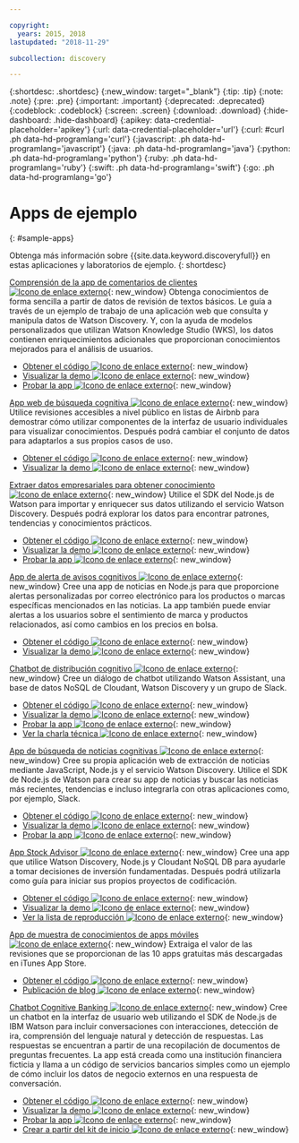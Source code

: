 ```yaml
---

copyright:
  years: 2015, 2018
lastupdated: "2018-11-29"

subcollection: discovery

---
```


{:shortdesc: .shortdesc}
{:new_window: target="_blank"}
{:tip: .tip}
{:note: .note}
{:pre: .pre}
{:important: .important}
{:deprecated: .deprecated}
{:codeblock: .codeblock}
{:screen: .screen}
{:download: .download}
{:hide-dashboard: .hide-dashboard}
{:apikey: data-credential-placeholder='apikey'} 
{:url: data-credential-placeholder='url'}
{:curl: #curl .ph data-hd-programlang='curl'}
{:javascript: .ph data-hd-programlang='javascript'}
{:java: .ph data-hd-programlang='java'}
{:python: .ph data-hd-programlang='python'}
{:ruby: .ph data-hd-programlang='ruby'}
{:swift: .ph data-hd-programlang='swift'}
{:go: .ph data-hd-programlang='go'}

# Apps de ejemplo
{: #sample-apps}

Obtenga más información sobre {{site.data.keyword.discoveryfull}} en estas aplicaciones y laboratorios de ejemplo.
{: shortdesc}

[Comprensión de la app de comentarios de clientes ![Icono de enlace externo](../../icons/launch-glyph.svg "Icono de enlace externo")](http://ibm.biz/customerinsightspattern){: new_window}
Obtenga conocimientos de forma sencilla a partir de datos de revisión de textos básicos. Le guía a través de un ejemplo de trabajo de una aplicación web que consulta y manipula datos de Watson Discovery. Y, con la ayuda de modelos personalizados que utilizan Watson Knowledge Studio (WKS), los datos contienen enriquecimientos adicionales que proporcionan conocimientos mejorados para el análisis de usuarios.
  - [Obtener el código ![Icono de enlace externo](../../icons/launch-glyph.svg "Icono de enlace externo")](https://github.com/IBM/watson-discovery-food-reviews?cm_sp=Developer-_-develop-your-own-watson-discovery-service-application-_-Get-the-Code){: new_window}
  - [Visualizar la demo ![Icono de enlace externo](../../icons/launch-glyph.svg "Icono de enlace externo")](https://www.youtube.com/watch?v=gzlUSyLccSg){: new_window}
  - [Probar la app ![Icono de enlace externo](../../icons/launch-glyph.svg "Icono de enlace externo")](https://watson-discovery-food-reviews-demo.mybluemix.net/?cm_sp=dw-bluemix-_-code-_-devcenter){: new_window}

[App web de búsqueda cognitiva ![Icono de enlace externo](../../icons/launch-glyph.svg "Icono de enlace externo")](http://ibm.biz/searchpattern){: new_window}
Utilice revisiones accesibles a nivel público en listas de Airbnb para demostrar cómo utilizar componentes de la interfaz de usuario individuales para visualizar conocimientos. Después podrá cambiar el conjunto de datos para adaptarlos a sus propios casos de uso.
  - [Obtener el código ![Icono de enlace externo](../../icons/launch-glyph.svg "Icono de enlace externo")](https://github.com/IBM/watson-discovery-ui?cm_sp=Developer-_-develop-a-fully-featured-web-app-built-on-the-watson-discovery-service-_-Get-the-Code){: new_window}
  - [Visualizar la demo ![Icono de enlace externo](../../icons/launch-glyph.svg "Icono de enlace externo")](https://www.youtube.com/watch?v=5EEmQwcjUa4&cm_sp=Developer-_-develop-a-fully-featured-web-app-built-on-the-watson-discovery-service-_-View-the-Video){: new_window}
    
[Extraer datos empresariales para obtener conocimiento ![Icono de enlace externo](../../icons/launch-glyph.svg "Icono de enlace externo")](http://ibm.biz/minedatapattern){: new_window}
Utilice el SDK del Node.js de Watson para importar y enriquecer sus datos utilizando el servicio Watson Discovery. Después podrá explorar los datos para encontrar patrones, tendencias y conocimientos prácticos.
  - [Obtener el código ![Icono de enlace externo](../../icons/launch-glyph.svg "Icono de enlace externo")](https://github.com/IBM/watson-discovery-analyze-data-breaches?cm_sp=IBMCode-_-import-enrich-and-gain-insight-from-data-_-Get-the-Code){: new_window}
  - [Visualizar la demo ![Icono de enlace externo](../../icons/launch-glyph.svg "Icono de enlace externo")](https://www.youtube.com/watch?v=zAu9tHefdDc&cm_sp=IBMCode-_-import-enrich-and-gain-insight-from-data-_-View-the-Demo){: new_window}
  - [Probar la app ![Icono de enlace externo](../../icons/launch-glyph.svg "Icono de enlace externo")](https://watson-discovery-analyze-data-breaches-20180525204327714.mybluemix.net/?cm_sp=dw-bluemix-_-code-_-devcenter){: new_window}

[App de alerta de avisos cognitivos ![Icono de enlace externo](../../icons/launch-glyph.svg "Icono de enlace externo")](http://ibm.biz/newsalerting){: new_window}
Cree una app de noticias en Node.js para que proporcione alertas personalizadas por correo electrónico para los productos o marcas específicas mencionados en las noticias. La app también puede enviar alertas a los usuarios sobre el sentimiento de marca y productos relacionados, así como cambios en los precios en bolsa.
  - [Obtener el código ![Icono de enlace externo](../../icons/launch-glyph.svg "Icono de enlace externo")](https://github.com/IBM/watson-discovery-news-alerting?cm_sp=IBMCode-_-create-a-cognitive-news-alerting-app-_-Get-the-Code){: new_window}
  - [Visualizar la demo ![Icono de enlace externo](../../icons/launch-glyph.svg "Icono de enlace externo")](https://www.youtube.com/watch?v=N-HaIpPGde0&cm_sp=IBMCode-_-create-a-cognitive-news-alerting-app-_-View-the-demo){: new_window}
  
[Chatbot de distribución cognitivo ![Icono de enlace externo](../../icons/launch-glyph.svg "Icono de enlace externo")](http://ibm.biz/retailchatbot){: new_window}
Cree un diálogo de chatbot utilizando Watson Assistant, una base de datos NoSQL de Cloudant, Watson Discovery y un grupo de Slack.
  - [Obtener el código ![Icono de enlace externo](../../icons/launch-glyph.svg "Icono de enlace externo")](https://github.com/IBM/watson-online-store/?cm_sp=IBMCode-_-create-cognitive-retail-chatbot-_-Get-the-Code){: new_window}
  - [Visualizar la demo ![Icono de enlace externo](../../icons/launch-glyph.svg "Icono de enlace externo")](https://www.youtube.com/watch?v=b-94B3O1czU&cm_sp=IBMCode-_-create-cognitive-retail-chatbot-_-View-the-Demo){: new_window}
  - [Probar la app ![Icono de enlace externo](../../icons/launch-glyph.svg "Icono de enlace externo")](https://watson-online-store-live.mybluemix.net/?cm_sp=dw-bluemix-_-code-_-devcenter){: new_window}
  - [Ver la charla técnica ![Icono de enlace externo](../../icons/launch-glyph.svg "Icono de enlace externo")](https://developer.ibm.com/code/videos/tech-talk-replay-create-cognitive-retail-chatbot/){: new_window}
  
[App de búsqueda de noticias cognitivas ![Icono de enlace externo](../../icons/launch-glyph.svg "Icono de enlace externo")](http://ibm.biz/trendingnews){: new_window}
Cree su propia aplicación web de extracción de noticias mediante JavaScript, Node.js y el servicio Watson Discovery. Utilice el SDK de Node.js de Watson para crear su app de noticias y buscar las noticias más recientes, tendencias e incluso integrarla con otras aplicaciones como, por ejemplo, Slack.
  - [Obtener el código ![Icono de enlace externo](../../icons/launch-glyph.svg "Icono de enlace externo")](https://github.com/IBM/watson-discovery-news/?cm_sp=IBMCode-_-create-a-cognitive-news-search-app-_-Get-the-Code){: new_window}
  - [Visualizar la demo ![Icono de enlace externo](../../icons/launch-glyph.svg "Icono de enlace externo")](https://www.youtube.com/watch?v=EZGgvci9nC0&cm_sp=IBMCode-_-create-a-cognitive-news-search-app-_-View-the-Demo){: new_window}
  - [Probar la app ![Icono de enlace externo](../../icons/launch-glyph.svg "Icono de enlace externo")](https://watson-discovery-news-demo.mybluemix.net/?cm_sp=dw-bluemix-_-code-_-devcenter){: new_window}
  
[App Stock Advisor ![Icono de enlace externo](../../icons/launch-glyph.svg "Icono de enlace externo")](http://ibm.biz/stockinformation){: new_window}
Cree una app que utilice Watson Discovery, Node.js y Cloudant NoSQL DB para ayudarle a tomar decisiones de inversión fundamentadas. Después podrá utilizarla como guía para iniciar sus propios proyectos de codificación.
  - [Obtener el código ![Icono de enlace externo](../../icons/launch-glyph.svg "Icono de enlace externo")](https://github.com/IBM/watson-stock-advisor){: new_window}
  - [Visualizar la demo ![Icono de enlace externo](../../icons/launch-glyph.svg "Icono de enlace externo")](https://youtu.be/uigisF50F8s){: new_window}
  - [Ver la lista de reproducción ![Icono de enlace externo](../../icons/launch-glyph.svg "Icono de enlace externo")](https://www.youtube.com/playlist?list=PLzUbsvIyrNfknNewObx5N7uGZ5FKH0Fde){: new_window}

[App de muestra de conocimientos de apps móviles ![Icono de enlace externo](../../icons/launch-glyph.svg "Icono de enlace externo")](http://ibm.biz/mobileinsights){: new_window}
Extraiga el valor de las revisiones que se proporcionan de las 10 apps gratuitas más descargadas en iTunes App Store.
  - [Obtener el código ![Icono de enlace externo](../../icons/launch-glyph.svg "Icono de enlace externo")](https://github.com/watson-developer-cloud/app-insights-discovery){: new_window}
  - [Publicación de blog ![Icono de enlace externo](../../icons/launch-glyph.svg "Icono de enlace externo")](https://www.ibm.com/blogs/watson/2017/06/next-breakthrough-in-bad-customer-review/){: new_window}

[Chatbot Cognitive Banking ![Icono de enlace externo](../../icons/launch-glyph.svg "Icono de enlace externo")](http://ibm.biz/bankingbot){: new_window}
Cree un chatbot en la interfaz de usuario web utilizando el SDK de Node.js de IBM Watson para incluir conversaciones con interacciones, detección de ira, comprensión del lenguaje natural y detección de respuestas. Las respuestas se encuentran a partir de una recopilación de documentos de preguntas frecuentes. La app está creada como una institución financiera ficticia y llama a un código de servicios bancarios simples como un ejemplo de cómo incluir los datos de negocio externos en una respuesta de conversación.
  - [Obtener el código ![Icono de enlace externo](../../icons/launch-glyph.svg "Icono de enlace externo")](https://github.com/IBM/watson-banking-chatbot?cm_sp=IBMCode-_-create-cognitive-banking-chatbot-_-Get-the-Code){: new_window}
  - [Visualizar la demo ![Icono de enlace externo](../../icons/launch-glyph.svg "Icono de enlace externo")](https://www.youtube.com/watch?v=Jxi7U7VOMYg&cm_sp=IBMCode-_-create-cognitive-banking-chatbot-_-View-the-Demo){: new_window}
  - [Probar la app ![Icono de enlace externo](../../icons/launch-glyph.svg "Icono de enlace externo")](https://create-a-cognitive-banking-chatbot-hnike.mybluemix.net/?cm_sp=dw-bluemix-_-code-_-devcenter){: new_window}
  - [Crear a partir del kit de inicio ![Icono de enlace externo](../../icons/launch-glyph.svg "Icono de enlace externo")](https://cloud.ibm.com/developer/watson/create-project?starterKit=a5819b41-0f6f-34cb-9067-47fd16835d04&cm_sp=dw-bluemix-_-code-_-devcenter){: new_window}
